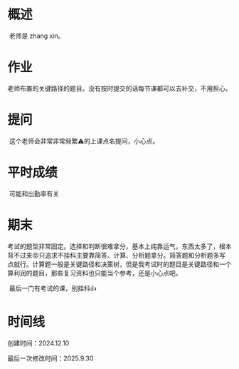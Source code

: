 # 概述

​	老师是 zhang xin。

# 作业

​	老师布置的关键路径的题目。没有按时提交的话每节课都可以去补交，不用担心。

# 提问

​	这个老师会非常非常频繁⚠️的上课点名提问，小心点。

# 平时成绩

​	可能和出勤率有关

# 期末

​	考试的题型非常固定。选择和判断很难拿分，基本上纯靠运气，东西太多了，根本背不过来😡只追求不挂科主要靠简答、计算、分析题拿分。简答题和分析题多写点就行。计算题一般是关键路径和决策树，但是我考试时的题目是关键路径和一个算利润的题目，那些复习资料也只能当个参考，还是小心点吧。

​	最后一门有考试的课，别挂科👍

# 时间线

创建时间：2024.12.10

最后一次修改时间：2025.9.30
